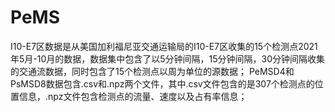# PeMS
I10-E7区数据是从美国加利福尼亚交通运输局的I10-E7区收集的15个检测点2021年5月-10月的数据，数据集中包含了以5分钟间隔，15分钟间隔，30分钟间隔收集的交通流数据，同时包含了15个检测点以周为单位的源数据；
PeMSD4和PsMSD8数据包含.csv和.npz两个文件，其中.csv文件包含的是307个检测点的位置信息，.npz文件包含检测点的流量、速度以及占有率信息；
